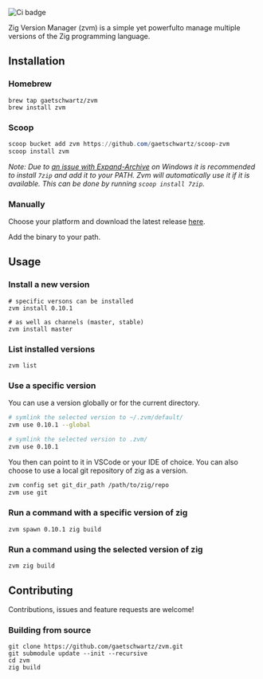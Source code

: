 ![Ci badge](https://github.com/gaetschwartz/zvm/actions/workflows/master.yml/badge.svg)

Zig Version Manager (zvm) is a simple yet powerfulto manage multiple versions of the Zig programming language.

## Installation

### Homebrew
```
brew tap gaetschwartz/zvm
brew install zvm
```

### Scoop
```powershell
scoop bucket add zvm https://github.com/gaetschwartz/scoop-zvm
scoop install zvm
```
*Note: Due to [an issue with Expand-Archive](https://github.com/PowerShell/Microsoft.PowerShell.Archive/issues/32) on Windows it is recommended to install `7zip` and add it to your PATH. Zvm will automatically use it if it is available.
This can be done by running `scoop install 7zip`.*

### Manually

Choose your platform and download the latest release [here](https://github.com/gaetschwartz/zvm/releases/latest).

Add the binary to your path.

## Usage

### Install a new version

```
# specific versons can be installed
zvm install 0.10.1

# as well as channels (master, stable)
zvm install master
```

### List installed versions

```
zvm list
```

### Use a specific version

You can use a version globally or for the current directory.

```bash
# symlink the selected version to ~/.zvm/default/
zvm use 0.10.1 --global

# symlink the selected version to .zvm/
zvm use 0.10.1
```
You then can point to it in VSCode or your IDE of choice.
You can also choose to use a local git repository of zig as a version.

```bash
zvm config set git_dir_path /path/to/zig/repo
zvm use git
```

### Run a command with a specific version of zig

```
zvm spawn 0.10.1 zig build
```

### Run a command using the selected version of zig

```
zvm zig build
```

## Contributing

Contributions, issues and feature requests are welcome!

### Building from source

```
git clone https://github.com/gaetschwartz/zvm.git
git submodule update --init --recursive
cd zvm
zig build
```
